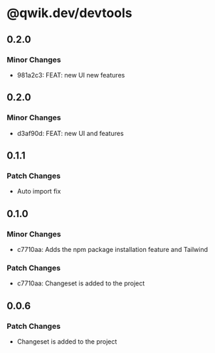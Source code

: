 # @qwik.dev/devtools

## 0.2.0

### Minor Changes

- 981a2c3: FEAT: new UI new features

## 0.2.0

### Minor Changes

- d3af90d: FEAT: new UI and features

## 0.1.1

### Patch Changes

- Auto import fix

## 0.1.0

### Minor Changes

- c7710aa: Adds the npm package installation feature and Tailwind

### Patch Changes

- c7710aa: Changeset is added to the project

## 0.0.6

### Patch Changes

- Changeset is added to the project
